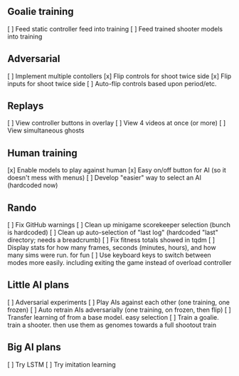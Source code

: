 Goalie training
---------------
[ ] Feed static controller feed into training
[ ] Feed trained shooter models into training


Adversarial
-----------
[ ] Implement multiple contollers
[x] Flip controls for shoot twice side
[x] Flip inputs for shoot twice side
[ ] Auto-flip controls based upon period/etc.


Replays
-------
[ ] View controller buttons in overlay
[ ] View 4 videos at once (or more)
[ ] View simultaneous ghosts

Human training
--------------
[x] Enable models to play against human
[x] Easy on/off button for AI (so it doesn't mess with menus)
[ ] Develop "easier" way to select an AI (hardcoded now)


Rando
-----
[ ] Fix GitHub warnings
[ ] Clean up minigame scorekeeper selection (bunch is hardcoded)
[ ] Clean up auto-selection of "last log" (hardcoded "last" directory; needs a breadcrumb)
[ ] Fix fitness totals showed in tqdm
[ ] Display stats for how many frames, seconds (minutes, hours), and how many sims were run. for fun
[ ] Use keyboard keys to switch between modes more easily. including exiting the game instead of overload controller



Little AI plans
---------------
[ ] Adversarial experiments
[ ] Play AIs against each other (one training, one frozen)
[ ] Auto retrain AIs adversarially (one training, on frozen, then flip)
[ ] Transfer learning of from a base model. easy selection
[ ] Train a goalie. train a shooter. then use them as genomes towards a full shootout train


Big AI plans
------------
[ ] Try LSTM
[ ] Try imitation learning
